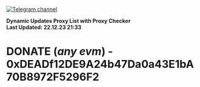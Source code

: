 [![Telegram channel](https://img.shields.io/endpoint?url=https://runkit.io/damiankrawczyk/telegram-badge/branches/master?url=https://t.me/n4z4v0d)](https://t.me/n4z4v0d) 

**Dynamic Updates Proxy List with Proxy Checker**  
**Last Updated: 22.12.23 21:33**

# DONATE (_any evm_) - 0xDEADf12DE9A24b47Da0a43E1bA70B8972F5296F2
